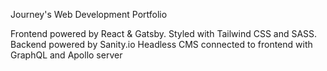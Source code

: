 Journey's Web Development Portfolio

Frontend powered by React & Gatsby. Styled with Tailwind CSS and SASS.
Backend powered by Sanity.io Headless CMS connected to frontend with GraphQL and Apollo server

